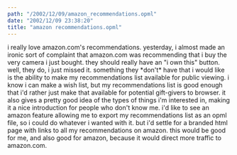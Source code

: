 ```yaml
---
path: "/2002/12/09/amazon_recommendations.opml" 
date: "2002/12/09 23:38:20" 
title: "amazon recommendations.opml" 
---
```

<p>i really love amazon.com's recommendations. yesterday, i almost made an ironic sort of complaint that amazon.com was recommending that i buy the very camera i just bought. they should really have an "i own this" button. well, they do, i just missed it. something they *don't* have that i would like is the ability to make my recommendations list available for public viewing. i know i can make a wish list, but my recommendations list is good enough that i'd rather just make that available for potential gift-givers to browser. it also gives a pretty good idea of the types of things i'm interested in, making it a nice introduction for people who don't know me. i'd like to see an amazon feature allowing me to export my recommendations list as an opml file, so i could do whatever i wanted with it. but i'd settle for a branded html page with links to all my recommendations on amazon. this would be good for me, and also good for amazon, because it would direct more traffic to amazon.com.</p>